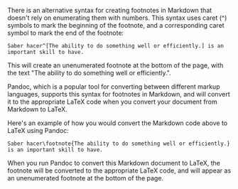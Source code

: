 There is an alternative syntax for creating footnotes in Markdown that doesn't rely on enumerating them with numbers. This syntax uses caret (^) symbols to mark the beginning of the footnote, and a corresponding caret symbol to mark the end of the footnote:

`Saber hacer^[The ability to do something well or efficiently.] is an important skill to have.`

This will create an unenumerated footnote at the bottom of the page, with the text "The ability to do something well or efficiently.".

Pandoc, which is a popular tool for converting between different markup languages, supports this syntax for footnotes in Markdown, and will convert it to the appropriate LaTeX code when you convert your document from Markdown to LaTeX.

Here's an example of how you would convert the Markdown code above to LaTeX using Pandoc:

`Saber hacer\footnote{The ability to do something well or efficiently.} is an important skill to have.`

When you run Pandoc to convert this Markdown document to LaTeX, the footnote will be converted to the appropriate LaTeX code, and will appear as an unenumerated footnote at the bottom of the page.